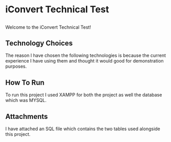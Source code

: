 # iConvert Technical Test

## 

Welcome to the iConvert Technical Test!

## Technology Choices

The reason I have chosen the following technologies is because the current experience I have using them and thought it would good for demonstration purposes.  

## How To Run

To run this project I used XAMPP for both the project as well the database which was MYSQL.

## Attachments

I have attached an SQL file which contains the two tables used alongside this project.


